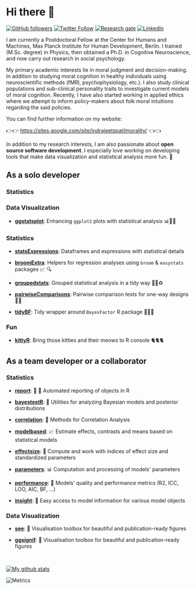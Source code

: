 # Hi there 👋

[![GitHub followers](https://img.shields.io/github/followers/IndrajeetPatil?label=Follow%20me&style=flat-square&logo=github&logoColor=white&colorB=4CAF50)](https://github.com/login?return_to=%2FIndrajeetPatil)
[![Twitter Follow](https://img.shields.io/twitter/follow/patilindrajeets?label=%20%40IndrajeetPatil&style=flat-square&labelColor=2196F3&logo=twitter&logoColor=white&colorB=0D47A1)](https://twitter.com/patilindrajeets)
[![Research gate](https://img.shields.io/badge/-Research%20Gate-green.svg?style=flat-square&logo=researchgate&logoColor=white&colorB=616161&labelColor=00BFA5)](https://www.researchgate.net/profile/Indrajeet-Patil-2)
[![LinkedIn](https://img.shields.io/badge/LinkedIn-0077B5?style=for-the-badge&logo=linkedin&logoColor=white)](https://www.linkedin.com/in/indrajeet-patil-397865174/)

I am currently a Postdoctoral Fellow at the Center for Humans and Machines, Max
Planck Institute for Human Development, Berlin. I trained (M.Sc. degree) in
Physics, then obtained a Ph.D. in Cognitive Neuroscience, and now carry out
research in social psychology. 

My primary academic interests lie in moral judgment and decision-making. In
addition to studying moral cognition in healthy individuals using
neuroscientific methods (fMRI, psychophysiology, etc.). I also study clinical
populations and sub-clinical personality traits to investigate current models of
moral cognition. Recently, I have also started working in applied ethics where
we attempt to inform policy-makers about folk moral intuitions regarding the
said policies.

You can find further information on my website:

👉👉 <https://sites.google.com/site/indrajeetspatilmorality/> 👈👈

In addition to my research interests, I am also passionate about **open source software development**. I especially love working on developing tools that make
data visualization and statistical analysis more fun. 🙌

## As a solo developer

### Statistics

### Data Visualization

- [**ggstatsplot**](https://github.com/IndrajeetPatil/ggstatsplot): Enhancing
  `ggplot2` plots with statistical analysis 📊🎨📣

### Statistics

- [**statsExpressions**](https://github.com/IndrajeetPatil/statsExpressions):
Dataframes and expressions with statistical details

- [**broomExtra**](https://github.com/IndrajeetPatil/broomExtra): Helpers for
regression analyses using `broom` & `easystats` packages  📈 🔍

- [**groupedstats**](https://github.com/IndrajeetPatil/groupedstats): Grouped
statistical analysis in a tidy way 🔁💪♻

- [**pairwiseComparisons**](https://github.com/IndrajeetPatil/pairwiseComparisons):
Pairwise comparison tests for one-way designs 🔬📝

- [**tidyBF**](https://github.com/IndrajeetPatil/tidyBF): Tidy wrapper around
`BayesFactor` R package 🍬🌟🎪

### Fun

- [**kittyR**](https://github.com/IndrajeetPatil/kittyR): Bring those kitties
and their meows to R console 🐈🐈🐈

## As a team developer or a collaborator

### Statistics

- [**report**](https://easystats.github.io/report): 📜 🎉 Automated reporting of
  objects in R

- [**bayestestR**](https://easystats.github.io/bayestestR): 👻 Utilities for
  analyzing Bayesian models and posterior distributions

- [**correlation**](https://easystats.github.io/correlation): 🔗 Methods for
  Correlation Analysis

- [**modelbased**](https://easystats.github.io/modelbased): 📈 Estimate effects,
  contrasts and means based on statistical models

- [**effectsize**](https://easystats.github.io/effectsize): 🐉 Compute and work
  with indices of effect size and standardized parameters

- [**parameters**](https://easystats.github.io/parameters): 📊 Computation and
  processing of models' parameters

- [**performance**](https://easystats.github.io/performance): 💪 Models' quality
  and performance metrics (R2, ICC, LOO, AIC, BF, ...)

- [**insight**](https://easystats.github.io/insight): 🔮 Easy access to model
  information for various model objects

### Data Visualization

- [**see**](https://easystats.github.io/see): 🎨 Visualisation toolbox for
  beautiful and publication-ready figures

- [**ggsignif**](https://const-ae.github.io/ggsignif/): 🎨 Visualisation toolbox for
  beautiful and publication-ready figures  

<br>


[![My github stats](https://github-readme-stats.vercel.app/api?username=IndrajeetPatil&count_private=true&show_icons=true&theme=onedark)](https://github.com/anuraghazra/github-readme-stats)


![Metrics](https://metrics.lecoq.io/IndrajeetPatil?template=classic&config.timezone=Europe%2FBerlin)
